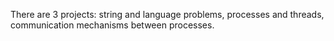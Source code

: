 There are 3 projects: string and language problems, processes and threads, communication mechanisms between processes.
